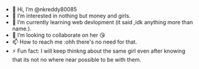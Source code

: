 - 👋 Hi, I’m @nkreddy80085
- 👀 I’m interested in nothing but money and girls.
- 🌱 I’m currently learning web devlopment (it said ,idk anything  more than name.).
- 💞️ I’m looking to collaborate on her 😘
- 📫 How to reach me :ohh there's no need for that.
- ⚡ Fun fact: I will keep thinkng about the same girl even after knowing that its not no where near possible to be with them.

<!---
nkreddy80085/nkreddy80085 is a ✨ special ✨ repository because its `README.md` (this file) appears on your GitHub profile.
You can click the Preview link to take a look at your changes.
--->
